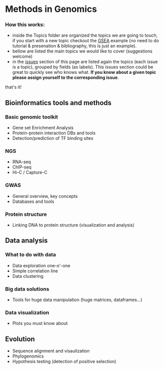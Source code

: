 # Methods in Genomics

### How this works:
 - inside the Topics folder are organized the topics we are going to touch, if you start with a new topic checkout the [GSEA](Topics/Genomic_toolkits/GSEA) example (no need to do tutorial & presenation & bibliography, this is just an example).
 - bellow are listed the main topics we would like to cover (suggestions welcome)
 - in the [issues](https://github.com/bsc-life/methods-Genomics/issues) section of this page are listed again the topics (each issue is a topic), grouped by fields (as labels). This issues section could be great to quickly see who knows what. **If you know about a given topic please assign yourself to the corresponding issue**.

that's it!



## Bioinformatics tools and methods

### Basic genomic toolkit

 - Gene set Enrichment Analysis
 - Protein-protein interaction DBs and tools
 - Detection/prediction of TF binding sites
 
### NGS

 - RNA-seq
 - ChIP-seq
 - Hi-C / Capture-C

### GWAS

 - General overview, key concepts
 - Databases and tools
 
### Protein structure

 - Linking DNA to protein structure (visualization and analysis)

## Data analysis
 

### What to do with data

 - Data exploration one-o'-one
 - Simple correlation line
 - Data clustering
 
### Big data solutions

 - Tools for huge data manipulation (huge matrices, dataframes...)
 
### Data visualization

- Plots you must know about

## Evolution

 - Sequence alignment and visaulization
 - Phylogenomics
 - Hypothesis testing (detection of positive selection)
